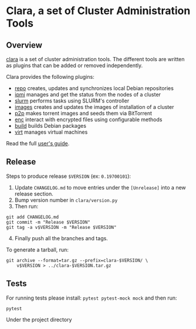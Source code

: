 Clara, a set of Cluster Administration Tools
============================================

## Overview

[clara](https://github.com/edf-hpc/clara/blob/master/docs/source/clara.md) is a set of cluster administration tools.  The different tools are written as plugins that can be added or removed independently.

Clara provides the following plugins:
* [repo](https://github.com/edf-hpc/clara/blob/master/docs/source/clara-repo.md)     creates, updates and synchronizes local Debian repositories
* [ipmi](https://github.com/edf-hpc/clara/blob/master/docs/source/clara-ipmi.md)    manages and get the status from the nodes of a cluster
* [slurm](https://github.com/edf-hpc/clara/blob/master/docs/source/clara-slurm.md)    performs tasks using SLURM's controller
* [images](https://github.com/edf-hpc/clara/blob/master/docs/source/clara-images.md)   creates and updates the images of installation of a cluster
* [p2p](https://github.com/edf-hpc/clara/blob/master/docs/source/clara-p2p.md)      makes torrent images and seeds them via BitTorrent
* [enc](https://github.com/edf-hpc/clara/blob/master/docs/source/clara-enc.md)     interact with encrypted files using configurable methods
* [build](https://github.com/edf-hpc/clara/blob/master/docs/source/clara-build.md)     builds Debian packages
* [virt](https://github.com/edf-hpc/clara/blob/master/docs/source/clara-virt.md)     manages virtual machines

Read the full [user's guide](http://edf-hpc.github.io/clara/).

## Release

Steps to produce release `$VERSION` (ex: `0.19700101`):

1. Update `CHANGELOG.md` to move entries under the `[Unrelease]` into a new
   release section.
2. Bump version number in `clara/version.py`
3. Then run:

```
git add CHANGELOG.md
git commit -m "Release $VERSION"
git tag -a v$VERSION -m "Release $VERSION"
```

4. Finally push all the branches and tags.

To generate a tarball, run:

```
git archive --format=tar.gz --prefix=clara-$VERSION/ \
    v$VERSION > ../clara-$VERSION.tar.gz
```

## Tests

For running tests please install: `pytest pytest-mock mock` and then run:

```buildoutcfg
pytest
```
Under the project directory
